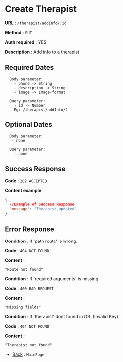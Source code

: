# Create Therapist

**URL** : `/therapist/addInfo/:id`

**Method** : `PUT`

**Auth required** : YES

**Description** : Add info to a therapist

## Required Dates
```
  Body parameter:
    - phone -> String
    - description -> String
    - image -> Image-format

  Query parameter:
    - id -> Number
    Eg: /therapist/addInfo/2
```

## Optional Dates
```
  Body parameter:
   - none

  Query parameter:
    - none
```

## Success Response

**Code** : `202 ACCEPTED`

**Content example**

```json
{
  //Example of Success Response
  "message": "Therapist updated"
}
```

## Error Response

**Condition** : If 'path route' is wrong.

**Code** : `404 NOT FOUND'`

**Content** :

```String
"Route not found"
```

**Condition** : If 'required arguments' is missing

**Code** : `400 BAD REQUEST`

**Content** :

```String
"Missing fields"
```

**Condition** : If 'therapist' dont found in DB. (Invalid Key)

**Code** : `404 NOT FOUND`

**Content** :

```String
"Therapist not found"
```

- [Back](../../README.md) : `MainPage`
